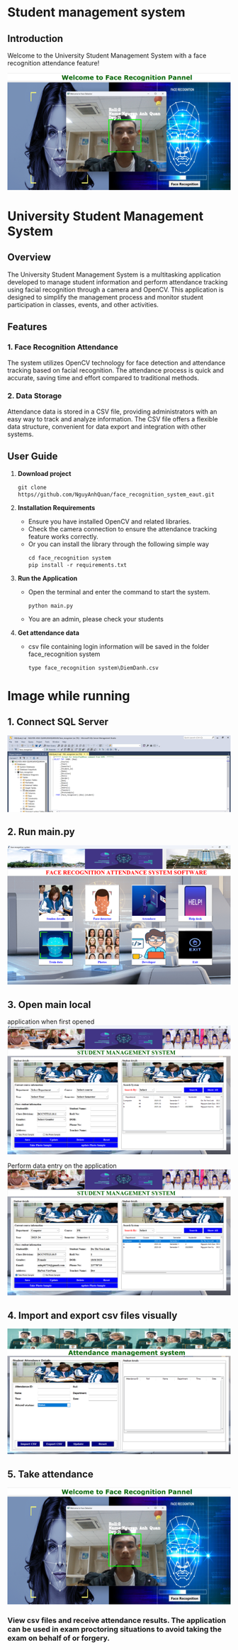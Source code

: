# Student management system
## Introduction
Welcome to the University Student Management System with a face recognition attendance feature!

![demo](./college_images/md/demo.png)
# University Student Management System
## Overview
The University Student Management System is a multitasking application developed to manage student information and perform attendance tracking using facial recognition through a camera and OpenCV. This application is designed to simplify the management process and monitor student participation in classes, events, and other activities.
## Features
### 1. **Face Recognition Attendance**
The system utilizes OpenCV technology for face detection and attendance tracking based on facial recognition. The attendance process is quick and accurate, saving time and effort compared to traditional methods.

### 2. **Data Storage**
Attendance data is stored in a CSV file, providing administrators with an easy way to track and analyze information. The CSV file offers a flexible data structure, convenient for data export and integration with other systems.

## User Guide
1. **Download project**
    ```
    git clone https//github.com/NguyAnhQuan/face_recognition_system_eaut.git
    ```
2. **Installation Requirements**

   - Ensure you have installed OpenCV and related libraries.
   - Check the camera connection to ensure the attendance tracking feature works correctly.
   - Or you can install the library through the following simple way
     ```
     cd face_recognition system
     pip install -r requirements.txt
     ```
3. **Run the Application**
   - Open the terminal and enter the command to start the system.
      ```
      python main.py 
      ```
   - You are an admin, please check your students
4. **Get attendance data**
   - csv file containing login information will be saved in the folder face_recognition system
     ```
     type face_recognition system\DiemDanh.csv
     ```

# Image while running
## 1. **Connect SQL Server**
![local](./college_images/md/Sql.png)


## 2. **Run main.py**
![main.py](./college_images/md/runmain.png)


## 3. **Open main local**
application when first opened
![local](./college_images/md/studen.png)

Perform data entry on the application
![inputdata](./college_images/md/inputdata.png)
## 4. **Import and export csv files visually**
![local](./college_images/md/csv.png)
## 5. **Take attendance**
![demo](./college_images/md/demo.png)

### View csv files and receive attendance results. The application can be used in exam proctoring situations to avoid taking the exam on behalf of or forgery.
